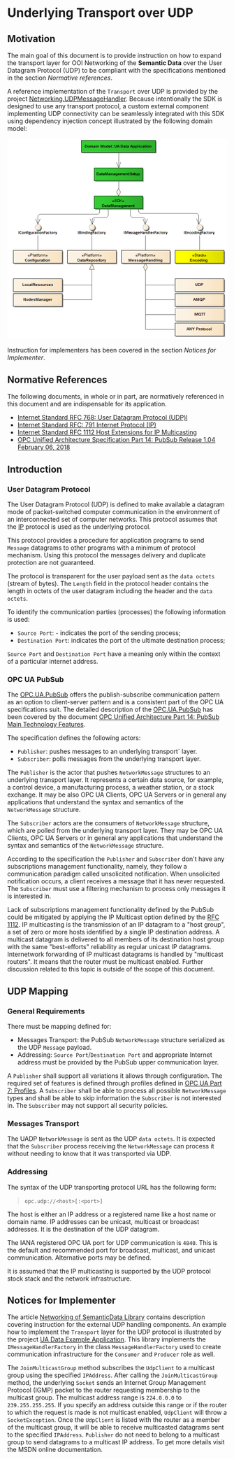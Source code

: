 ﻿# Underlying Transport over UDP
 
## Motivation

The main goal of this document is to provide instruction on how to expand the transport layer for OOI Networking of the **Semantic Data** over the User Datagram Protocol (UDP) to be compliant with the specifications mentioned in the section *Normative references*. 

A reference implementation of the `Transport` over UDP is provided by the project [Networking.UDPMessageHandler][OOI.Networking.UDPMessageHandler]. Because intentionally the SDK is designed to use any transport protocol, a custom external component implementing UDP connectivity can be seamlessly integrated with this SDK using dependency injection concept illustrated by the following domain model:

![](../../CommonResources/Media/DataManagementExternalLibraries.png)

Instruction for implementers has been covered in the section *Notices for Implementer*. 

## Normative References

The following documents, in whole or in part, are normatively referenced in this document and are indispensable for its application.

- [Internet Standard RFC 768: User Datagram Protocol (UDP)l][RFC.UDP]
- [Internet Standard RFC: 791 Internet Protocol (IP)][RFC.UDP.IP]
- [Internet Standard RFC 1112 Host Extensions for IP Multicasting][RFC.IPMulticasting]
- [OPC Unified Architecture Specification Part 14: PubSub Release 1.04 February 06, 2018][OPC.UA.PubSub]

## Introduction

### User Datagram Protocol

The User Datagram Protocol (UDP) is defined to make available a datagram mode of packet-switched computer communication in the environment of an interconnected set of computer networks. This protocol assumes that the [IP][RFC.UDP.IP] protocol is used as the underlying protocol.

This protocol provides a procedure for application programs to send `Message` datagrams to other programs with a minimum of protocol mechanism. Using this protocol the messages delivery and duplicate protection are not guaranteed.

The protocol is transparent for the user payload sent as the `data octets` (stream of bytes). The `Length` field in the protocol header contains the length in octets of the user datagram including the header and the `data octets`.

To identify the communication parties (processes) the following information is used:

- `Source Port`: - indicates the port of the sending process;
- `Destination Port`: indicates the port of the ultimate destination process;

`Source Port` and  `Destination Port` have a meaning only within the context of a particular internet address.

### OPC UA PubSub

The [OPC.UA.PubSub][OPC.UA.PubSub] offers the publish-subscribe communication pattern as an option to client-server pattern and is a consistent part of the OPC UA specifications suit. The detailed description of the  [OPC.UA.PubSub][OPC.UA.PubSub] has been covered by the document [ OPC Unified Architecture Part 14: PubSub Main Technology Features][README.PubSubMTF].

The specification defines the following actors: 

* `Publisher`: pushes messages to an underlying transport` layer.
* `Subscriber`:  polls messages from the underlying transport layer.

The `Publisher` is the actor that pushes `NetworkMessage` structures to an underlying transport layer. It represents a certain data source, for example, a control device, a manufacturing process, a weather station, or a stock exchange. It may be also OPC UA Clients, OPC UA Servers or in general any applications that understand the syntax and semantics of the `NetworkMessage` structure. 

The `Subscriber` actors are the consumers of `NetworkMessage` structure, which are polled from the underlying transport layer. They may be OPC UA Clients, OPC UA Servers or in general any applications that understand the syntax and semantics of the `NetworkMessage` structure.

According to the specification the `Publisher` and `Subscriber` don't have any subscriptions management functionality, namely, they follow a communication paradigm called unsolicited notification. When unsolicited notification occurs, a client receives a message that it has never requested. The `Subscriber` must use a filtering mechanism to process only messages it is interested in.

Lack of subscriptions management functionality defined by the PubSub could be mitigated by applying the IP Multicast option defined by the [RFC 1112][RFC.IPMulticasting]. IP multicasting is the transmission of an IP datagram to a "host group", a set of zero or more hosts identified by a single IP destination address. A multicast datagram is delivered to all members of its destination host group with the same "best-efforts" reliability as regular unicast IP datagrams. Internetwork forwarding of IP multicast datagrams is handled by "multicast routers". It means that the router must be multicast enabled. Further discussion related to this topic is outside of the scope of this document.

## UDP Mapping

### General Requirements

There must be mapping defined for:

- Messages Transport: the PubSub `NetworkMessage` structure serialized as the UDP `Message` payload.
- Addressing: `Source Port`/`Destination Port` and appropriate Internet address must be provided by the PubSub upper communication layer.

A `Publisher` shall support all variations it allows through configuration. The required set of features is defined through profiles defined in [OPC UA Part 7: Profiles][OPC.UA.Profiles]. A `Subscriber` shall be able to process all possible `NetworkMessage` types and shall be able to skip information the `Subscriber` is not interested in. The `Subscriber` may not support all security policies.

### Messages Transport

The UADP `NetworkMessage` is sent as the UDP `data octets`. It is expected that the `Subscriber` process receiving the `NetworkMessage` can process it without needing to know that it was transported via UDP.

### Addressing 

The syntax of the UDP transporting protocol URL has the following form:

> `opc.udp://<host>[:<port>]`

The host is either an IP address or a registered name like a host name or domain name. IP addresses can be unicast, multicast or broadcast addresses. It is the destination of the UDP datagram.

The IANA registered OPC UA port for UDP communication is `4840`. This is the default and recommended port for broadcast, multicast, and unicast communication. Alternative ports may be defined.

It is assumed that the IP multicasting is supported by the UDP protocol stock stack and the network infrastructure. 

## Notices for Implementer

The article [Networking of SemanticData Library](README.MD#message-transport) contains description covering instruction for the external UDP handling components. An example how to implement the `Transport` layer for the UDP protocol is illustrated by the project [UA Data Example Application][OOI.Networking.ReferenceApplication]. This library implements the `IMessageHandlerFactory` in the class `MessageHandlerFactory` used to create communication infrastructure for the `Consumer` and `Producer` role as well.

The `JoinMulticastGroup` method subscribes the `UdpClient` to a multicast group using the specified `IPAddress`. After calling the `JoinMulticastGroup` method, the underlying `Socket` sends an Internet Group Management Protocol (IGMP) packet to the router requesting membership to the multicast group. The multicast address range is `224.0.0.0` to `239.255.255.255`. If you specify an address outside this range or if the router to which the request is made is not multicast enabled, `UdpClient` will throw a `SocketException`. Once the `UdpClient` is listed with the router as a member of the multicast group, it will be able to receive multicasted datagrams sent to the specified `IPAddress`.  `Publisher` do not need to belong to a multicast group to send datagrams to a multicast IP address. To get more details visit the MSDN online documentation. 


[RFC.UDP]:https://tools.ietf.org/html/rfc768
[RFC.UDP.IP]:https://tools.ietf.org/html/rfc791
[RFC.IPMulticasting]:https://tools.ietf.org/html/rfc1112

[OPC.UA.PubSub]:https://opcfoundation.org/developer-tools/specifications-unified-architecture/part-14-pubsub/
[OPC.UA.Profiles]:https://opcfoundation.org/developer-tools/specifications-unified-architecture/part-7-profiles/
[README.PubSubMTF]:../SemanticData/README.PubSubMTF.md

[OOI.Networking.UDPMessageHandler]:https://github.com/mpostol/OPC-UA-OOI/tree/master/Networking/UDPMessageHandler
[OOI.Networking.ReferenceApplication]:https://github.com/mpostol/OPC-UA-OOI/tree/master/Networking/ReferenceApplication